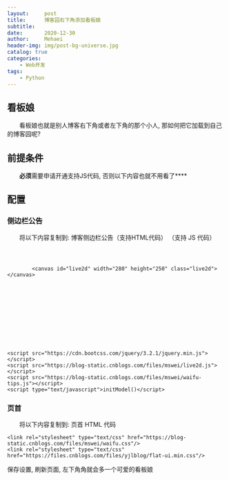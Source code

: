 ```yaml
---
layout:     post
title:      博客园右下角添加看板娘
subtitle:   
date:       2020-12-30
author:     Mehaei
header-img: img/post-bg-universe.jpg
catalog: true
categories:
    - Web开发
tags:
    - Python
---
```

## 看板娘

　　看板娘也就是别人博客右下角或者左下角的那个小人, 那如何把它加载到自己的博客园呢?

## 前提条件

　　**必须**需要申请开通支持JS代码, 否则以下内容也就不用看了****

## 配置

### 侧边栏公告

　　将以下内容复制到: 博客侧边栏公告（支持HTML代码） （支持 JS 代码）

```


        
        <canvas id="live2d" width="280" height="250" class="live2d"></canvas>
        
            
            
            
            
            
            
            
        
        


<script src="https://cdn.bootcss.com/jquery/3.2.1/jquery.min.js"></script> 
<script src="https://blog-static.cnblogs.com/files/mswei/live2d.js"></script>
<script src="https://blog-static.cnblogs.com/files/mswei/waifu-tips.js"></script>
<script type="text/javascript">initModel()</script>
```

### 页首

　　将以下内容复制到: 页首 HTML 代码 

```
<link rel="stylesheet" type="text/css" href="https://blog-static.cnblogs.com/files/mswei/waifu.css"/>
<link rel="stylesheet" type="text/css" href="https://files.cnblogs.com/files/yjlblog/flat-ui.min.css"/>
```

保存设置, 刷新页面, 左下角角就会多一个可爱的看板娘
